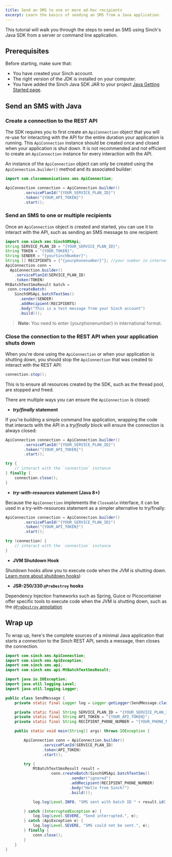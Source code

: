 ```yaml
---
title: Send an SMS to one or more ad-hoc recipients
excerpt: Learn the basics of sending an SMS from a Java application.
---
```

This tutorial will walk you through the steps to send an SMS using Sinch's Java SDK from a server or command line application.

## Prerequisites

Before starting, make sure that:

 - You have created your Sinch account.
 - The right version of the JDK is installed on your computer.
 - You have added the Sinch Java SDK JAR to your project [Java Getting Started page](doc:sms-java-library).



## Send an SMS with Java

### Create a connection to the REST API

The SDK requires you to first create an `ApiConnection` object that you will re-use for interacting with the API for the entire duration your application is running. This `ApiConnection` instance should be created once and closed when your application is shut down. It is not recommended and not efficient to create an `ApiConnection` instance for every interaction with the API.

An instance of the `ApiConnection` object can only be created using the `ApiConnection.builder()` method and its associated builder:

```java
import com.clxcommunications.xms.ApiConnection;

ApiConnection connection = ApiConnection.builder()
        .servicePlanId("{YOUR_SERVICE_PLAN_ID}")
        .token("{YOUR_API_TOKEN}")
        .start();
```

### Send an SMS to one or multiple recipients

Once an `ApiConnection` object is created and started, you can use it to interact with the API, such as sending an SMS message to one recipient:

```java
import com.sinch.xms.SinchSMSApi;
String SERVICE_PLAN_ID = "{YOUR_SERVICE_PLAN_ID}";
String TOKEN = "{YOUR_TOKEN}";
String SENDER = "{yourSinchNumber}";
String [] RECIPIENTS = {"{yourphonenumber}"}; //your number in international format example 15551231212
ApiConnection conn =
  ApiConnection.builder()
    .servicePlanId(SERVICE_PLAN_ID)
    .token(TOKEN)
MtBatchTextSmsResult batch = 
 conn.createBatch(
    SinchSMSApi.batchTextSms()
      .sender(SENDER)
      .addRecipient(RECIPIENTS)
      .body("This is a test message from your Sinch account")
      .build());
```
> **Note:** You need to enter {yourphonenumber} in international format.

### Close the connection to the REST API when your application shuts down

When you're done using the `ApiConnection` or when your application is shutting down, you should stop the `ApiConnection` that was created to interact with the REST API:

```java
connection.stop();
```

This is to ensure all resources created by the SDK, such as the thread pool, are stopped and freed. 

There are multiple ways you can ensure the `ApiConnection` is closed:

 - **_try/finally_ statement**
   
If you're building a simple command line application, wrapping the code that interacts with the API in a _try/finally_ block will ensure the connection is always closed:
   
``` java 
ApiConnection connection = ApiConnection.builder()
        .servicePlanId("{YOUR_SERVICE_PLAN_ID}")
        .token("{YOUR_API_TOKEN}")
        .start();

try {
    // interact with the `connection` instance
} finally {
    connection.close();
}
```

 - **_try-with-resources_ statement (Java 8+)**
  
Because the `ApiConnection` implements the `Closeable` interface, it can be used in a try-with-resources statement as a simpler alternative to try/finally:
   
``` java 
ApiConnection connection = ApiConnection.builder()
        .servicePlanId("{YOUR_SERVICE_PLAN_ID}")
        .token("{YOUR_API_TOKEN}")
        .start();

try (connection) {
    // interact with the `connection` instance
}
```  
 
 - **JVM Shutdown Hook**
 
Shutdown hooks allow you to execute code when the JVM is shutting down. [Learn more about shutdown hooks](https://docs.oracle.com/javase/8/docs/api/java/lang/Runtime.html#addShutdownHook-java.lang.Thread-))
 
 - **JSR-250/330 `@PreDestroy` hooks**
 
Dependency Injection frameworks such as Spring, Guice or Picocontainer offer specific tools to execute code when the JVM is shutting down, such as the [`@PreDestroy` annotation](https://docs.oracle.com/javase/8/docs/api/javax/annotation/PreDestroy.html)
  
## Wrap up

To wrap up, here's the complete sources of a minimal Java application that starts a connection to the Sinch REST API, sends a message, then closes the connection.

```java
import com.sinch.xms.ApiConnection;
import com.sinch.sms.ApiException;
import com.sinch.sms.api;
import com.sinch.xms.api.MtBatchTextSmsResult;

import java.io.IOException;
import java.util.logging.Level;
import java.util.logging.Logger;

public class SendMessage {
    private static final Logger log = Logger.getLogger(SendMessage.class.getName());

    private static final String SERVICE_PLAN_ID = "{YOUR_SERVICE_PLAN_ID}";
    private static final String API_TOKEN = "{YOUR_API_TOKEN}";
    private static final String RECIPIENT_PHONE_NUMBER = "{YOUR_PHONE_NUMBER}";

    public static void main(String[] args) throws IOException {

        ApiConnection conn = ApiConnection.builder()
                .servicePlanId(SERVICE_PLAN_ID)
                .token(API_TOKEN)
                .start();

        try {
            MtBatchTextSmsResult result =
                    conn.createBatch(SinchSMSApi.batchTextSms()
                            .sender("ignored")
                            .addRecipient(RECIPIENT_PHONE_NUMBER)
                            .body("Hello from Sinch!")
                            .build());

            log.log(Level.INFO, "SMS sent with batch ID " + result.id());

        } catch (InterruptedException e) {
            log.log(Level.SEVERE, "Send interrupted.", e);
        } catch (ApiException e) {
            log.log(Level.SEVERE, "SMS could not be sent.", e);
        } finally {
            conn.close();  
        }
    }                
}
```


